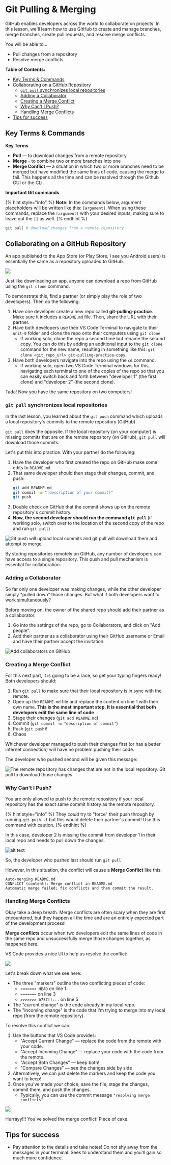 # Git Pulling & Merging

GitHub enables developers across the world to collaborate on projects. In this lesson, we'll learn how to use GitHub to create and manage branches, merge branches, create pull requests, and resolve merge conflicts.

You will be able to…

* Pull changes from a repository
* Resolve merge conflicts

**Table of Contents:**

- [Key Terms \& Commands](#key-terms--commands)
- [Collaborating on a GitHub Repository](#collaborating-on-a-github-repository)
  - [`git pull` synchronizes local repositories](#git-pull-synchronizes-local-repositories)
  - [Adding a Collaborator](#adding-a-collaborator)
  - [Creating a Merge Conflict](#creating-a-merge-conflict)
  - [Why Can't I Push?](#why-cant-i-push)
  - [Handling Merge Conflicts](#handling-merge-conflicts)
- [Tips for success](#tips-for-success)


## Key Terms & Commands

**Key Terms**

* **Pull** — to download changes from a remote repository
* **Merge** - to combine two or more branches into one
* **Merge Conflict** — a situation in which two or more branches need to be merged but have modified the same lines of code, causing the merge to fail. This happens all the time and can be resolved through the Github GUI or the CLI.

**Important Git commands**

{% hint style="info" %}
**Note:** In the commands below, argument placeholders will be written like this: `[argument]`. When using these commands, replace the `[argument]` with your desired inputs, making sure to leave out the `[]` as well.
{% endhint %}

```sh
git pull # download changes from a remote repository
```

## Collaborating on a GitHub Repository

An app published to the App Store (or Play Store, I see you Android users) is essentially the same as a repository uploaded to GitHub.

![](img/app-store.png)

Just like downloading an app, anyone can download a repo from GitHub using the `git clone` command.

To demonstrate this, find a partner (or simply play the role of two developers). Then do the following:

1. Have one developer create a new repo called **git-pulling-practice**. Make sure it includes a `README.md` file. Then, share the URL with their partner.
2. Have both developers use their VS Code Terminal to navigate to their `unit-0` folder and clone the repo onto their computers using `git clone`
   * If working solo, clone the repo a second time but rename the second copy. You can do this by adding an additional input to the `git clone` command for the new name, resulting in something like this: `git clone <git_repo_url> git-pulling-practice-copy`.
3. Have both developers navigate into the repo using the `cd` command.
   * If working solo, open two VS Code Terminal windows for this, navigating each terminal to one of the copies of the repo so that you can easily switch back and forth between "developer 1" (the first clone) and "developer 2" (the second clone).

Tada! Now you have the same repository on two computers!

### `git pull` synchronizes local repositories

In the last lesson, you learned about the `git push` command which uploads a local repository's commits to the remote repository (GitHub).

`git pull` does the opposite. If the local repository (on your computer) is missing commits that are on the remote repository (on GitHub), `git pull` will download those commits.

Let's put this into practice. With your partner do the following:

1. Have the developer who first created the repo on GitHub make some edits to `README.md`.
2. That same developer should then stage their changes, commit, and push:
      ```sh
      git add README.md
      git commit -m "[description of your commit]"
      git push
      ```
3. Double check on GitHub that the commit shows up on the remote repository's commit history.
4. **Now, the second developer should run the command `git pull`** (if working solo, switch over to the location of the second copy of the repo and run `git pull`)

![Git push will upload local commits and git pull will download them and attempt to merge.](img/git-github-workflow.png)

By storing repositories remotely on GitHub, any number of developers can have access to a single repository. This push and pull mechanism is essential for collaboration.

### Adding a Collaborator

So far only one developer was making changes, while the other developer simply "pulled down" those changes. But what if both developers want to work simultaneously?

Before moving on, the owner of the shared repo should add their partner as a collaborator:

1. Go into the settings of the repo, go to Collaborators, and click on "Add people".
2. Add their partner as a collaborator using their GitHub username or Email and have their partner accept the invitation.

![Add collaborators on GitHub](img/add-collaborators.png)

### Creating a Merge Conflict

For this next part, it is going to be a race, so get your typing fingers ready! Both developers should:

1. Run `git pull` to make sure that their local repository is in sync with the remote.
2. Open up the `README.md` file and replace the content on line 1 with their own name. **This is the most important step. It is essential that both developers edit the same line of code**
3. Stage their changes (`git add README.md`)
4. Commit (`git commit -m "description of commit"`)
5. Push (`git push`)!
6. Chaos

Whichever developer managed to push their changes first (or has a better internet connection) will have no problem pushing their code.

The developer who pushed second will be given this message:

![The remote repository has changes that are not in the local repository. Git pull to download those changes](img/failed-to-push.png)

### Why Can't I Push?

You are only allowed to push to the remote repository if your local repository has the exact same commit history as the remote repository.

{% hint style="info" %}
They _could_ try to "force" their push through by running `git push -f` but this would delete their partner's commit! Use this command with caution.
{% endhint %}

In this case, developer 2 is missing the commit from developer 1 in their local repo and needs to pull down the changes.

![alt text](img/failed-to-push-diagram.png)

So, the developer who pushed last should run `git pull`

However, in this situation, the conflict will cause a **Merge Conflict** like this:

```
Auto-merging README.md
CONFLICT (content): Merge conflict in README.md
Automatic merge failed; fix conflicts and then commit the result.
```

### Handling Merge Conflicts

Okay take a deep breath. Merge conflicts are often scary when they are first encountered, but they happen all the time and are an entirely expected part of the development process!

**Merge conflicts** occur when two developers edit the same lines of code in the same repo and unsuccessfully merge those changes together, as happened here.

VS Code provides a nice UI to help us resolve the conflict:

![](img/merge-conflict.png)

Let's break down what we see here:

* The three "markers" outline the two conflicting pieces of code:
  * `<<<<<<< HEAD` on line 1
  * `=======` on line 3
  * `>>>>>>> b737ff...` on line 5
* The "current change" is the code already in my local repo.
* The "incoming change" is the code that I'm trying to merge into my local repo (from the remote repository).

To resolve this conflict we can:

1. Use the buttons that VS Code provides:
   * "Accept Current Change" — replace the code from the remote with your code.
   * "Accept Incoming Change" — replace your code with the code from the remote.
   * "Accept Both Changes" — keep both!
   * "Compare Changes" — see the changes side by side
2. Alternatively, we can just delete the markers and keep the code you want to keep!
3. Once you've made your choice, save the file, stage the changes, commit them, and push the changes.
   * Typically, you can use the commit message `"resolving merge conflicts"`

![](img/resolving-merge-conflict.gif)

Hurrayy!!! You've solved the merge conflict! Piece of cake.

## Tips for success

* Pay attention to the details and take notes! Do not shy away from the messages in your terminal. Seek to understand them and you'll gain so much more confidence.
